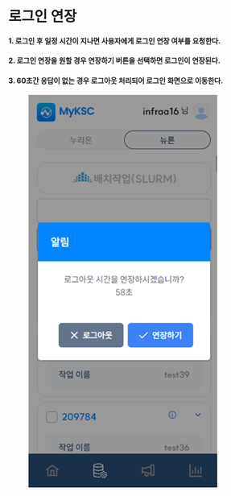 # 로그인 연장

#### 1. 로그인 후 일정 시간이 지나면 사용자에게 로그인 연장 여부를 요청한다.

#### 2. 로그인 연장을 원할 경우 연장하기 버튼을 선택하면 로그인이 연장된다.

#### 3. 60초간 응답이 없는 경우 로그아웃 처리되어 로그인 화면으로 이동한다.

<figure><img src="../.gitbook/assets/그림46.png" alt="" width="375"><figcaption></figcaption></figure>

&#x20;
